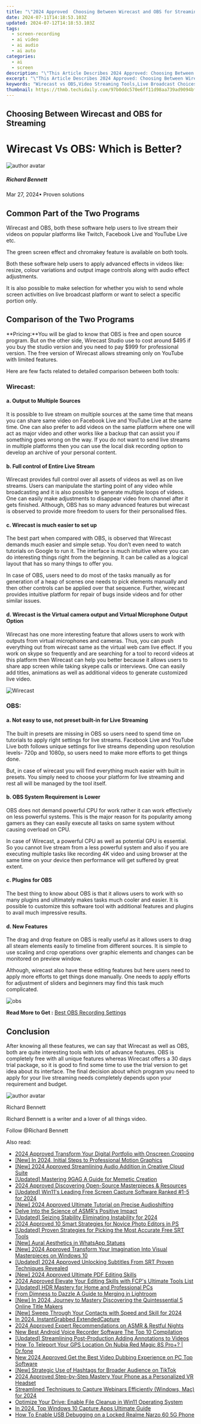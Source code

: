```yaml
---
title: "\"2024 Approved  Choosing Between Wirecast and OBS for Streaming\""
date: 2024-07-11T14:18:53.103Z
updated: 2024-07-12T14:18:53.103Z
tags: 
  - screen-recording
  - ai video
  - ai audio
  - ai auto
categories: 
  - ai
  - screen
description: "\"This Article Describes 2024 Approved: Choosing Between Wirecast and OBS for Streaming\""
excerpt: "\"This Article Describes 2024 Approved: Choosing Between Wirecast and OBS for Streaming\""
keywords: "Wirecast vs OBS,Video Streaming Tools,Live Broadcast Choices,OBS Alternatives,Wirecast Evaluation,Optimal Streaming Software,Selecting Streaming Platforms"
thumbnail: https://thmb.techidaily.com/97b0ddc570e6ff11d98aa739ad9094bf8b6916f3ca7d54eab5f1d4007ba674c0.JPG
---
```


## Choosing Between Wirecast and OBS for Streaming

# Wirecast Vs OBS: Which is Better?

![author avatar](https://images.wondershare.com/filmora/article-images/richard-bennett.jpg)

##### Richard Bennett

 Mar 27, 2024• Proven solutions

## Common Part of the Two Programs

Wirecast and OBS, both these software help users to live stream their videos on popular platforms like Twitch, Facebook Live and YouTube Live etc.

The green screen effect and chromakey feature is available on both tools.

Both these software help users to apply advanced effects in videos like: resize, colour variations and output image controls along with audio effect adjustments.

It is also possible to make selection for whether you wish to send whole screen activities on live broadcast platform or want to select a specific portion only.

## Comparison of the Two Programs

**Pricing:**You will be glad to know that OBS is free and open source program. But on the other side, Wirecast Studio use to cost around $495 if you buy the studio version and you need to pay $999 for professional version. The free version of Wirecast allows streaming only on YouTube with limited features.

Here are few facts related to detailed comparison between both tools:

### Wirecast:

#### a. Output to Multiple Sources

It is possible to live stream on multiple sources at the same time that means you can share same video on Facebook Live and YouTube Live at the same time. One can also prefer to add videos on the same platform where one will act as major video and other works like a backup that can assist you if something goes wrong on the way. If you do not want to send live streams in multiple platforms then you can use the local disk recording option to develop an archive of your personal content.

#### b. Full control of Entire Live Stream

Wirecast provides full control over all assets of videos as well as on live streams. Users can manipulate the starting point of any video while broadcasting and it is also possible to generate multiple loops of videos. One can easily make adjustments to disappear video from channel after it gets finished. Although, OBS has so many advanced features but wirecast is observed to provide more freedom to users for their personalised files.

#### c. Wirecast is much easier to set up

The best part when compared with OBS, is observed that Wirecast demands much easier and simple setup. You don’t even need to watch tutorials on Google to run it. The interface is much intuitive where you can do interesting things right from the beginning. It can be called as a logical layout that has so many things to offer you.

In case of OBS, users need to do most of the tasks manually as for generation of a heap of scenes one needs to pick elements manually and then other controls can be applied over that sequence. Further, wirecast provides intuitive platform for repair of bugs inside videos and for other similar issues.

#### d. Wirecast is the Virtual camera output and Virtual Microphone Output Option

Wirecast has one more interesting feature that allows users to work with outputs from virtual microphones and cameras. Thus, you can push everything out from wirecast same as the virtual web cam live effect. If you work on skype so frequently and are searching for a tool to record videos at this platform then Wirecast can help you better because it allows users to share app screen while taking skyepe calls or interviews. One can easily add titles, animations as well as additional videos to generate customized live video.

![Wirecast](https://images.wondershare.com/filmora/article-images/wirecast-1.jpg)

### OBS:

#### a. Not easy to use, not preset built-in for Live Streaming

The built in presets are missing in OBS so users need to spend time on tutorials to apply right settings for live streams. Facebook Live and YouTube Live both follows unique settings for live streams depending upon resolution levels- 720p and 1080p, so users need to make more efforts to get things done.

But, in case of wirecast you will find everything much easier with built in presets. You simply need to choose your platform for live streaming and rest all will be managed by the tool itself.

#### b. OBS System Requirement is Lower

OBS does not demand powerful CPU for work rather it can work effectively on less powerful systems. This is the major reason for its popularity among gamers as they can easily execute all tasks on same system without causing overload on CPU.

In case of Wirecast, a powerful CPU as well as potential GPU is essential. So you cannot live stream from a less powerful system and also if you are executing multiple tasks like recording 4K video and using browser at the same time on your device then performance will get suffered by great extent.

#### c. Plugins for OBS

The best thing to know about OBS is that it allows users to work with so many plugins and ultimately makes tasks much cooler and easier. It is possible to customize this software tool with additional features and plugins to avail much impressive results.

#### d. New Features

The drag and drop feature on OBS is really useful as it allows users to drag all steam elements easily to timeline from different sources. It is simple to use scaling and crop operations over graphic elements and changes can be monitored on preview window.

Although, wirecast also have these editing features but here users need to apply more efforts to get things done manually. One needs to apply efforts for adjustment of sliders and beginners may find this task much complicated.

![obs](https://images.wondershare.com/filmora/article-images/obs.jpg)

 **Read More to Get :** [Best OBS Recording Settings](https://tools.techidaily.com/wondershare/filmora/download/)

## Conclusion

After knowing all these features, we can say that Wirecast as well as OBS, both are quite interesting tools with lots of advance features. OBS is completely free with all unique features whereas Wirecast offers a 30 days trial package, so it is good to find some time to use the trial version to get idea about its interface. The final decision about which program you need to apply for your live streaming needs completely depends upon your requirement and budget.

![author avatar](https://images.wondershare.com/filmora/article-images/richard-bennett.jpg)

Richard Bennett

Richard Bennett is a writer and a lover of all things video.

Follow @Richard Bennett


<ins class="adsbygoogle"
     style="display:block"
     data-ad-format="autorelaxed"
     data-ad-client="ca-pub-7571918770474297"
     data-ad-slot="1223367746"></ins>



<ins class="adsbygoogle"
     style="display:block"
     data-ad-client="ca-pub-7571918770474297"
     data-ad-slot="8358498916"
     data-ad-format="auto"
     data-full-width-responsive="true"></ins>




<span class="atpl-alsoreadstyle">Also read:</span>
<div><ul>
<li><a href="https://fox-blue.techidaily.com/2024-approved-transform-your-digital-portfolio-with-onscreen-cropping/"><u>2024 Approved  Transform Your Digital Portfolio with Onscreen Cropping</u></a></li>
<li><a href="https://fox-blue.techidaily.com/new-in-2024-initial-steps-to-professional-motion-graphics/"><u>[New] In 2024, Initial Steps to Professional Motion Graphics</u></a></li>
<li><a href="https://fox-blue.techidaily.com/new-2024-approved-streamlining-audio-addition-in-creative-cloud-suite/"><u>[New] 2024 Approved  Streamlining Audio Addition in Creative Cloud Suite</u></a></li>
<li><a href="https://fox-blue.techidaily.com/updated-mastering-9gag-a-guide-for-memetic-creation/"><u>[Updated] Mastering 9GAG  A Guide for Memetic Creation</u></a></li>
<li><a href="https://fox-blue.techidaily.com/2024-approved-discovering-open-source-masterpieces-and-resources/"><u>2024 Approved  Discovering Open-Source Masterpieces & Resources</u></a></li>
<li><a href="https://fox-blue.techidaily.com/updated-win11s-leading-free-screen-capture-software-ranked-1-5-for-2024/"><u>[Updated] Win11's Leading Free Screen Capture Software Ranked #1-5 for 2024</u></a></li>
<li><a href="https://fox-blue.techidaily.com/new-2024-approved-ultimate-tutorial-on-precise-audioshifting/"><u>[New] 2024 Approved  Ultimate Tutorial on Precise Audioshifting</u></a></li>
<li><a href="https://fox-blue.techidaily.com/delve-into-the-science-of-asmrs-positive-impact/"><u>Delve Into the Science of ASMR's Positive Impact</u></a></li>
<li><a href="https://fox-blue.techidaily.com/updated-seizing-stability-eliminating-instability-for-2024/"><u>[Updated] Seizing Stability  Eliminating Instability for 2024</u></a></li>
<li><a href="https://fox-blue.techidaily.com/2024-approved-10-smart-strategies-for-novice-photo-editors-in-ps/"><u>2024 Approved  10 Smart Strategies for Novice Photo Editors in PS</u></a></li>
<li><a href="https://fox-blue.techidaily.com/updated-proven-strategies-for-picking-the-most-accurate-free-srt-tools/"><u>[Updated] Proven Strategies for Picking the Most Accurate Free SRT Tools</u></a></li>
<li><a href="https://fox-blue.techidaily.com/new-aural-aesthetics-in-whatsapp-statues/"><u>[New] Aural Aesthetics in WhatsApp Statues</u></a></li>
<li><a href="https://fox-blue.techidaily.com/new-2024-approved-transform-your-imagination-into-visual-masterpieces-on-windows-10/"><u>[New] 2024 Approved  Transform Your Imagination Into Visual Masterpieces on Windows 10</u></a></li>
<li><a href="https://fox-blue.techidaily.com/updated-2024-approved-unlocking-subtitles-from-srt-proven-techniques-revealed/"><u>[Updated] 2024 Approved  Unlocking Subtitles From SRT  Proven Techniques Revealed</u></a></li>
<li><a href="https://fox-blue.techidaily.com/new-2024-approved-ultimate-pdf-editing-skills/"><u>[New] 2024 Approved  Ultimate PDF Editing Skills</u></a></li>
<li><a href="https://fox-blue.techidaily.com/2024-approved-elevate-your-editing-skills-with-fcps-ultimate-tools-list/"><u>2024 Approved  Elevate Your Editing Skills with FCP's Ultimate Tools List</u></a></li>
<li><a href="https://fox-blue.techidaily.com/updated-hdr-mastery-for-home-and-professional-pcs/"><u>[Updated] HDR Mastery for Home and Professional PCs</u></a></li>
<li><a href="https://fox-blue.techidaily.com/from-dimness-to-dazzle-a-guide-to-merging-in-lightroom/"><u>From Dimness to Dazzle  A Guide to Merging in Lightroom</u></a></li>
<li><a href="https://fox-blue.techidaily.com/new-in-2024-journey-to-mastery-discovering-the-quintessential-5-online-title-makers/"><u>[New] In 2024, Journey to Mastery  Discovering the Quintessential 5 Online Title Makers</u></a></li>
<li><a href="https://facebook-video-content.techidaily.com/new-sweep-through-your-contacts-with-speed-and-skill-for-2024/"><u>[New] Sweep Through Your Contacts with Speed and Skill for 2024</u></a></li>
<li><a href="https://remote-screen-capture.techidaily.com/in-2024-instantgrabbed-extendedcapture/"><u>In 2024, InstantGrabbed ExtendedCapture</u></a></li>
<li><a href="https://article-helps.techidaily.com/2024-approved-expert-recommendations-on-asmr-and-restful-nights/"><u>2024 Approved  Expert Recommendations on ASMR & Restful Nights</u></a></li>
<li><a href="https://audio-shaping.techidaily.com/new-best-android-voice-recorder-software-the-top-10-compilation/"><u>New Best Android Voice Recorder Software The Top 10 Compilation</u></a></li>
<li><a href="https://screen-capture.techidaily.com/updated-streamlining-post-production-adding-annotations-to-videos/"><u>[Updated] Streamlining Post-Production  Adding Annotations to Videos</u></a></li>
<li><a href="https://change-location.techidaily.com/how-to-teleport-your-gps-location-on-nubia-red-magic-8s-proplus-drfone-by-drfone-virtual-android/"><u>How To Teleport Your GPS Location On Nubia Red Magic 8S Pro+? | Dr.fone</u></a></li>
<li><a href="https://ai-video-tools.techidaily.com/new-2024-approved-get-the-best-video-dubbing-experience-on-pc-top-software/"><u>New 2024 Approved Get the Best Video Dubbing Experience on PC Top Software</u></a></li>
<li><a href="https://tiktok-clips.techidaily.com/new-strategic-use-of-hashtags-for-broader-audience-on-tiktok/"><u>[New] Strategic Use of Hashtags for Broader Audience on TikTok</u></a></li>
<li><a href="https://fox-info.techidaily.com/2024-approved-step-by-step-mastery-your-phone-as-a-personalized-vr-headset/"><u>2024 Approved  Step-by-Step Mastery  Your Phone as a Personalized VR Headset</u></a></li>
<li><a href="https://screen-sharing-recording.techidaily.com/streamlined-techniques-to-capture-webinars-efficiently-windows-mac-for-2024/"><u>Streamlined Techniques to Capture Webinars Efficiently (Windows, Mac) for 2024</u></a></li>
<li><a href="https://windows11.techidaily.com/optimize-your-drive-enable-file-cleanup-in-win11-operating-system/"><u>Optimize Your Drive: Enable File Cleanup in Win11 Operating System</u></a></li>
<li><a href="https://on-screen-recording.techidaily.com/in-2024-top-windows-10-capture-apps-ultimate-guide/"><u>In 2024, Top Windows 10 Capture Apps  Ultimate Guide</u></a></li>
<li><a href="https://easy-unlock-android.techidaily.com/how-to-enable-usb-debugging-on-a-locked-realme-narzo-60-5g-phone-by-drfone-android/"><u>How To Enable USB Debugging on a Locked Realme Narzo 60 5G Phone</u></a></li>
</ul></div>
